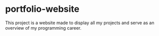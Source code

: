 # portfolio-website

This project is a website made to display all my projects and serve as an overview of my programming career.

